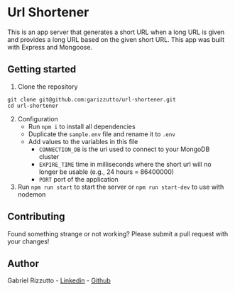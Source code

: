 # Url Shortener

This is an app server that generates a short URL when a long URL is given and provides a long URL based on the given short URL. This app was built with Express and Mongoose.

## Getting started

1. Clone the repository
```
git clone git@github.com:garizzutto/url-shortener.git
cd url-shortener
```
2. Configuration
    * Run ```npm i``` to install all dependencies
    * Duplicate the ```sample.env``` file and rename it to ```.env```
    * Add values to the variables in this file
      * ```CONNECTION_DB``` is the uri used to connect to your MongoDB cluster
      * ```EXPIRE_TIME``` time in milliseconds where the short url will no longer be usable (e.g., 24 hours = 86400000)
      * ```PORT``` port of the application
3. Run ```npm run start``` to start the server or ```npm run start-dev``` to use with nodemon

## Contributing
Found something strange or not working? Please submit a pull request with your changes!

## Author
Gabriel Rizzutto - [Linkedin](https://www.linkedin.com/in/gabriel-rizzutto/) - [Github](https://github.com/garizzutto/)
